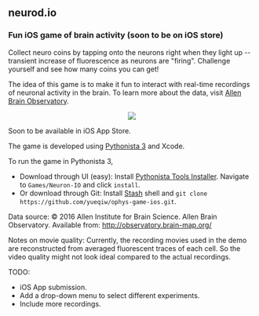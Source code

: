 ## neurod.io 
### Fun iOS game of brain activity (soon to be on iOS store)

Collect neuro coins by tapping onto the neurons right when they light up -- transient increase of fluorescence as neurons are "firing". Challenge yourself and see how many coins you can get! 

The idea of this game is to make it fun to interact with real-time recordings of neuronal activity in the brain. To learn more about the data, visit [Allen Brain Observatory](http://observatory.brain-map.org/).

<p align="center"> 
<img src="assets/crop_sierra2_15fps_256.gif">
</p>

Soon to be available in iOS App Store. 

The game is developed using [Pythonista 3](http://omz-software.com/pythonista/) and Xcode. 

To run the game in Pythonista 3, 
- Download through UI (easy): Install [Pythonista Tools Installer](https://github.com/ywangd/pythonista-tools-installer). Navigate to `Games/Neuron-IO` and click `install`. 
- Or download through Git: Install [Stash](https://github.com/ywangd/stash) shell and `git clone https://github.com/yueqiw/ophys-game-ios.git`.

Data source: 
© 2016 Allen Institute for Brain Science. Allen Brain Observatory. Available from: http://observatory.brain-map.org/


Notes on movie quality: Currently, the recording movies used in the demo are reconstructed from averaged fluorescent traces of each cell. So the video quality might not look ideal compared to the actual recordings. 

TODO: 
- iOS App submission. 
- Add a drop-down menu to select different experiments.
- Include more recordings. 

